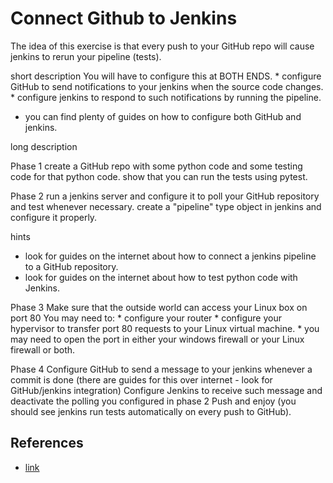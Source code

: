 # Connect Github to Jenkins

The idea of this exercise is that every push to
your GitHub repo will cause jenkins to rerun your pipeline (tests).

short description
You will have to configure this at BOTH ENDS.
    * configure GitHub to send notifications to your jenkins when the source code changes.
    * configure jenkins to respond to such notifications by running the pipeline.

* you can find plenty of guides on how to configure both GitHub and jenkins.

long description

Phase 1
create a GitHub repo with some python code and some testing code for that python code.
show that you can run the tests using pytest.

Phase 2
run a jenkins server and configure it to poll your GitHub repository and test whenever
necessary. create a "pipeline" type object in jenkins and configure it properly.

hints
* look for guides on the internet about how to connect a jenkins pipeline to a GitHub repository.
* look for guides on the internet about how to test python code with Jenkins.

Phase 3
Make sure that the outside world can access your Linux box on port 80
You may need to:
    * configure your router
    * configure your hypervisor to transfer port 80 requests to your Linux virtual machine.
    * you may need to open the port in either your windows firewall or your Linux firewall or both.

Phase 4
Configure GitHub to send a message to your jenkins whenever a commit is done (there are guides for this
over internet - look for GitHub/jenkins integration)
Configure Jenkins to receive such message and deactivate the polling you configured in phase 2
Push and enjoy (you should see jenkins run tests automatically on every push to GitHub).

## References

* [link](https://www.blazemeter.com/blog/how-to-integrate-your-github-repository-to-your-jenkins-project)
